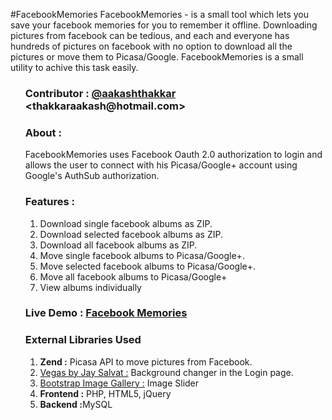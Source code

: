 #FacebookMemories
FacebookMemories - is a small tool which lets you save your facebook memories for you to remember it offline. Downloading pictures from facebook can be tedious, and each and everyone has hundreds of pictures on facebook with no option to download all the pictures or move them to Picasa/Google. FacebookMemories is a small utility to achive this task easily.

<ul class="task-list">
<li><h3>Contributor : <a href="http://github.com/aakashthakkar">@aakashthakkar</a> &lt;thakkaraakash@hotmail.com&gt;</h3></li>
<li><h3>About : </h3>FacebookMemories uses Facebook Oauth 2.0 authorization to login and allows the user to connect with his Picasa/Google+ account using Google's AuthSub authorization.</li>
<li><h3>Features : </h3>
<ol>
  <li>Download single facebook albums as ZIP.</li>
  <li>Download selected facebook albums as ZIP.</li>
  <li>Download all facebook albums as ZIP.</li>
  <li>Move single facebook albums to Picasa/Google+.</li>
  <li>Move selected facebook albums to Picasa/Google+.</li>
  <li>Move all facebook albums to Picasa/Google+</li>
  <li>View albums individually</li>
</ol></li>
<li><h3>Live Demo : <a href="http://rtcamp-thakkaraakash.rhcloud.com">Facebook Memories</a></h3></li>
<li><h3>External Libraries Used</h3>
<ol>
  <li><b>Zend :</b> Picasa API to move pictures from Facebook.</li>
  <li><a href="http://vegas.jaysalvat.com/">Vegas by Jay Salvat :</a> Background changer in the Login page.</li>
  <li><a href="http://blueimp.github.io/Bootstrap-Image-Gallery/">Bootstrap Image Gallery :</a> Image Slider</li>
  <li><b>Frontend :</b> PHP, HTML5, jQuery</li>
  <li><b>Backend :</b>MySQL</li>
</ol>
</li>


</ul>